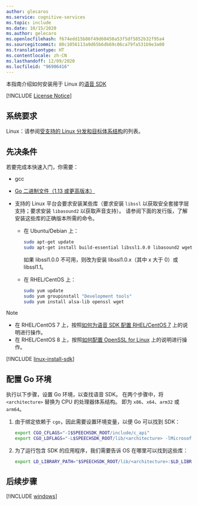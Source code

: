 ```yaml
---
author: glecaros
ms.service: cognitive-services
ms.topic: include
ms.date: 10/15/2020
ms.author: gelecaro
ms.openlocfilehash: f674edd15b86f49d60450a53f5df5852b32f95a4
ms.sourcegitcommit: 80c1056113a9d65b6db69c06ca79fa531b9e3a00
ms.translationtype: HT
ms.contentlocale: zh-CN
ms.lasthandoff: 12/09/2020
ms.locfileid: "96906416"
---
```

本指南介绍如何安装用于 Linux 的[语音 SDK](~/articles/cognitive-services/speech-service/speech-sdk.md)

[!INCLUDE [License Notice](~/includes/cognitive-services-speech-service-license-notice.md)]

## <a name="system-requirements"></a>系统要求

Linux：请参阅[受支持的 Linux 分发和目标体系结构](~/articles/cognitive-services/speech-service/speech-sdk.md)的列表。

## <a name="prerequisites"></a>先决条件

若要完成本快速入门，你需要：

* gcc
* [Go 二进制文件（1.13 或更高版本）](https://golang.org/dl/)

* 支持的 Linux 平台会要求安装某些库（要求安装 `libssl` 以获取安全套接字层支持；要求安装 `libasound2` 以获取声音支持）。 请参阅下面的发行版，了解安装这些库的正确版本所需的命令。

   * 在 Ubuntu/Debian 上：

     ```sh
     sudo apt-get update
     sudo apt-get install build-essential libssl1.0.0 libasound2 wget
     ```

     如果 libssl1.0.0 不可用，则改为安装 libssl1.0.x（其中 x 大于 0）或 libssl1.1。

   * 在 RHEL/CentOS 上：

     ```sh
     sudo yum update
     sudo yum groupinstall "Development tools"
     sudo yum install alsa-lib openssl wget
     ```

> [!NOTE]
> - 在 RHEL/CentOS 7 上，按照[如何为语音 SDK 配置 RHEL/CentOS 7](~/articles/cognitive-services/speech-service/how-to-configure-rhel-centos-7.md) 上的说明进行操作。
> - 在 RHEL/CentOS 8 上，按照[如何配置 OpenSSL for Linux](~/articles/cognitive-services/speech-service/how-to-configure-openssl-linux.md) 上的说明进行操作。

[!INCLUDE [linux-install-sdk](linux-install-sdk.md)]


## <a name="configure-go-environment"></a>配置 Go 环境

执行以下步骤，设置 Go 环境，以查找语音 SDK。 在两个步骤中，将 `<architecture>` 替换为 CPU 的处理器体系结构。 即为 `x86`、`x64`、`arm32` 或 `arm64`。

1. 由于绑定依赖于 `cgo`，因此需要设置环境变量，以便 Go 可以找到 SDK：

   ```sh
   export CGO_CFLAGS="-I$SPEECHSDK_ROOT/include/c_api"
   export CGO_LDFLAGS="-L$SPEECHSDK_ROOT/lib/<architecture> -lMicrosoft.CognitiveServices.Speech.core"
   ```

1. 为了运行包含 SDK 的应用程序，我们需要告诉 OS 在哪里可以找到这些库：

   ```sh
   export LD_LIBRARY_PATH="$SPEECHSDK_ROOT/lib/<architecture>:$LD_LIBRARY_PATH"
   ```

## <a name="next-steps"></a>后续步骤

[!INCLUDE [windows](../quickstart-list-go.md)]

